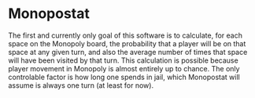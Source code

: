 # Monopostat

The first and currently only goal of this software is to calculate, for each space on the Monopoly board, the probability that a player will be on that space at any given turn, and also the average number of times that space will have been visited by that turn.
This calculation is possible because player movement in Monopoly is almost entirely up to chance. The only controlable factor is how long one spends in jail, which Monopostat will assume is always one turn (at least for now).
